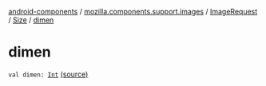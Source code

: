[android-components](../../../index.md) / [mozilla.components.support.images](../../index.md) / [ImageRequest](../index.md) / [Size](index.md) / [dimen](./dimen.md)

# dimen

`val dimen: `[`Int`](https://kotlinlang.org/api/latest/jvm/stdlib/kotlin/-int/index.html) [(source)](https://github.com/mozilla-mobile/android-components/blob/master/components/support/images/src/main/java/mozilla/components/support/images/ImageRequest.kt#L23)